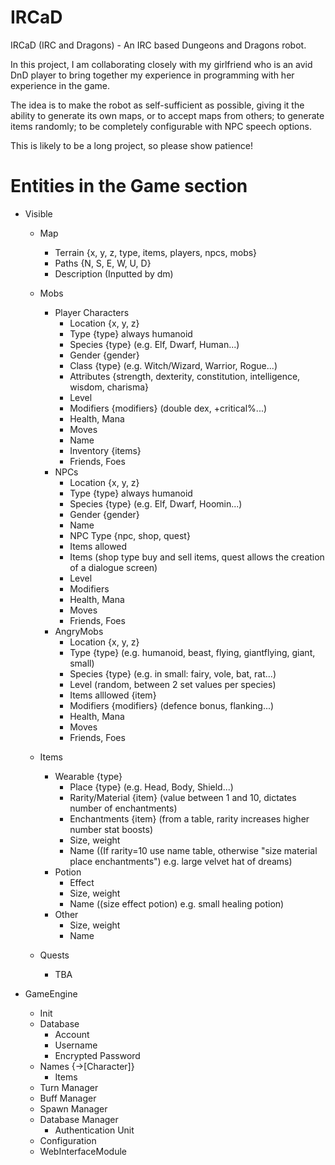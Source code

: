 IRCaD
=====

IRCaD (IRC and Dragons) - An IRC based Dungeons and Dragons robot.

In this project, I am collaborating closely with my girlfriend who is an avid DnD player to bring together my experience in programming with her experience in the game.

The idea is to make the robot as self-sufficient as possible, giving it the ability to generate its own maps, or to accept maps from others; to generate items randomly; to be completely configurable with NPC speech options.

This is likely to be a long project, so please show patience!

Entities in the Game section
============================

* Visible
  * Map
    * Terrain {x, y, z, type, items, players, npcs, mobs}
    * Paths {N, S, E, W, U, D}
    * Description (Inputted by dm)
  * Mobs
    * Player Characters
      * Location {x, y, z}
      * Type {type} always humanoid
      * Species {type} (e.g. Elf, Dwarf, Human...)
      * Gender {gender}
      * Class {type} (e.g. Witch/Wizard, Warrior, Rogue...)
      * Attributes {strength, dexterity, constitution, intelligence, wisdom, charisma}
      * Level
      * Modifiers {modifiers} (double dex, +critical%...)
      * Health, Mana
      * Moves
      * Name
      * Inventory {items}
      * Friends, Foes
    * NPCs
      * Location {x, y, z}
      * Type {type} always humanoid
      * Species {type} (e.g. Elf, Dwarf, Hoomin...)
      * Gender {gender}
      * Name
      * NPC Type {npc, shop, quest}
      * Items allowed
      * Items (shop type buy and sell items, quest allows the creation of a dialogue screen)
      * Level
      * Modifiers
      * Health, Mana
      * Moves
      * Friends, Foes
    * AngryMobs
      * Location {x, y, z}
      * Type {type} (e.g. humanoid, beast, flying, giantflying, giant, small)
      * Species {type} (e.g. in small: fairy, vole, bat, rat...)
      * Level (random, between 2 set values per species)
      * Items alllowed {item}
      * Modifiers {modifiers} (defence bonus, flanking...)
      * Health, Mana
      * Moves
      * Friends, Foes
  * Items
    * Wearable {type}
      * Place {type} (e.g. Head, Body, Shield...)
      * Rarity/Material {item} (value between 1 and 10, dictates number of enchantments)
      * Enchantments {item} (from a table, rarity increases higher number stat boosts)
      * Size, weight
      * Name ((If rarity=10 use name table, otherwise "size material place enchantments") e.g. large velvet hat of dreams)
    * Potion 
      * Effect
      * Size, weight
      * Name ((size effect potion) e.g. small healing potion)
    * Other
      * Size, weight
      * Name
	
  * Quests
    * TBA

* GameEngine
  * Init
  * Database
    * Account
    * Username
    * Encrypted Password
  * Names {->[Character]}
    * Items
  * Turn Manager
  * Buff Manager
  * Spawn Manager
  * Database Manager
    * Authentication Unit
  * Configuration
  * WebInterfaceModule
